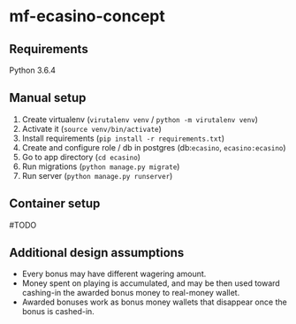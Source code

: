 # mf-ecasino-concept

## Requirements

Python 3.6.4

## Manual setup

1. Create virtualenv (`virutalenv venv` / `python -m virutalenv venv`)
2. Activate it (`source venv/bin/activate`)
3. Install requirements (`pip install -r requirements.txt`)
4. Create and configure role / db in postgres (db:`ecasino`, `ecasino:ecasino`)
4. Go to app directory (`cd ecasino`)
5. Run migrations (`python manage.py migrate`)
6. Run server (`python manage.py runserver`)

## Container setup

\#TODO

## Additional design assumptions

- Every bonus may have different wagering amount.
- Money spent on playing is accumulated, and may be then used toward cashing-in
  the awarded bonus money to real-money wallet.
- Awarded bonuses work as bonus money wallets that disappear once the bonus is
  cashed-in.

